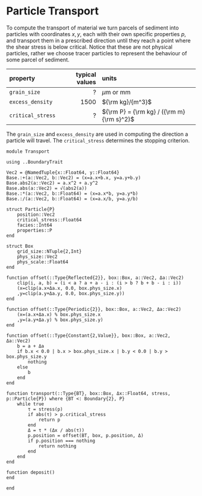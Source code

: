 # Particle Transport
To compute the transport of material we turn parcels of sediment into particles with coordinates $x, y$, each with their own specific properties $p$, and transport them in a prescribed direction until they reach a point where the shear stress is below critical. Notice that these are not physical particles, rather we choose tracer particles to represent the behaviour of some parcel of sediment.

| property | typical values | units |
|:-------- | --------------:|:----- |
| `grain_size` | ?            | $\mu$m or mm |
| `excess_density` | 1500 | ${\rm kg}/{m^3}$ |
| `critical_stress` | ?     | ${\rm P} = {\rm kg} / ({\rm m} {\rm s}^2)$ |

The `grain_size` and `excess_density` are used in computing the direction a particle will travel. The `critical_stress` determines the stopping criterion.

``` {.julia file=src/Transport.jl}
module Transport

using ..BoundaryTrait

Vec2 = @NamedTuple{x::Float64, y::Float64}
Base.:+(a::Vec2, b::Vec2) = (x=a.x+b.x, y=a.y+b.y)
Base.abs2(a::Vec2) = a.x^2 + a.y^2
Base.abs(a::Vec2) = √(abs2(a))
Base.:*(a::Vec2, b::Float64) = (x=a.x*b, y=a.y*b)
Base.:/(a::Vec2, b::Float64) = (x=a.x/b, y=a.y/b)

struct Particle{P}
    position::Vec2
    critical_stress::Float64
    facies::Int64
    properties::P
end

struct Box
    grid_size::NTuple{2,Int}
    phys_size::Vec2
    phys_scale::Float64
end

function offset(::Type{Reflected{2}}, box::Box, a::Vec2, Δa::Vec2)
    clip(i, a, b) = (i < a ? a + a - i : (i > b ? b + b - i : i))
    (x=clip(a.x+Δa.x, 0.0, box.phys_size.x)
    ,y=clip(a.y+Δa.y, 0.0, box.phys_size.y))
end

function offset(::Type{Periodic{2}}, box::Box, a::Vec2, Δa::Vec2)
    (x=(a.x+Δa.x) % box.phys_size.x
    ,y=(a.y+Δa.y) % box.phys_size.y)
end

function offset(::Type{Constant{2,Value}}, box::Box, a::Vec2, Δa::Vec2)
    b = a + Δa
    if b.x < 0.0 | b.x > box.phys_size.x | b.y < 0.0 | b.y > box.phys_size.y
        nothing
    else
        b
    end
end

function transport(::Type{BT}, box::Box, Δx::Float64, stress, p::Particle{P}) where {BT <: Boundary{2}, P}
    while true
        τ = stress(p)
        if abs(τ) > p.critical_stress
            return p
        end
        Δ = τ * (Δx / abs(τ))
        p.position = offset(BT, box, p.position, Δ)
        if p.position === nothing
            return nothing
        end
    end
end

function deposit()
end

end
```
